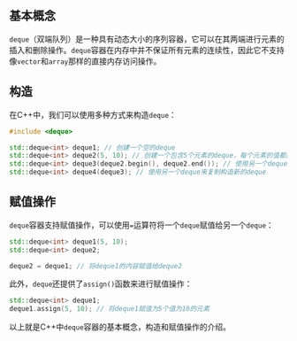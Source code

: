 ## 基本概念

`deque`（双端队列）是一种具有动态大小的序列容器，它可以在其两端进行元素的插入和删除操作。`deque`容器在内存中并不保证所有元素的连续性，因此它不支持像`vector`和`array`那样的直接内存访问操作。

## 构造

在C++中，我们可以使用多种方式来构造`deque`：

```cpp
#include <deque>

std::deque<int> deque1; // 创建一个空的deque
std::deque<int> deque2(5, 10); // 创建一个包含5个元素的deque，每个元素的值都是10
std::deque<int> deque3(deque2.begin(), deque2.end()); // 使用另一个deque的迭代器来构造新的deque
std::deque<int> deque4(deque3); // 使用另一个deque来复制构造新的deque
```

## 赋值操作

`deque`容器支持赋值操作，可以使用`=`运算符将一个`deque`赋值给另一个`deque`：

```cpp
std::deque<int> deque1(5, 10);
std::deque<int> deque2;

deque2 = deque1; // 将deque1的内容赋值给deque2
```

此外，`deque`还提供了`assign()`函数来进行赋值操作：

```cpp
std::deque<int> deque1;
deque1.assign(5, 10); // 将deque1赋值为5个值为10的元素
```

以上就是C++中`deque`容器的基本概念，构造和赋值操作的介绍。